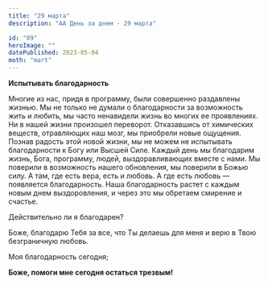 ```yaml
---
title: "29 марта"
description: "АА День за днем - 29 марта"

id: "89"
heroImage: ""
datePublished: 2023-05-04
moth: "mart"
---
```


**Испытывать благодарность**

Многие из нас, придя в программу, были совершенно раздавлены жизнью. Мы не
только не думали о благодарности за возможность жить и любить, мы часто
ненавидели жизнь во многих ее проявлениях. Ни в нашей жизни произошел
переворот. Отказавшись от химических веществ, отравляющих наш мозг, мы
приобрели новые ощущения. Познав радость этой новой жизни, мы не можем не
испытывать благодарности к Богу или Высшей Силе. Каждый день мы благодарим
жизнь, Бога, программу, людей, выздоравливающих вместе с нами. Мы поверили в
возможность нашего обновления, мы поверили в Божью силу. А там, где есть вера,
есть и любовь. А где есть любовь — появляется благодарность. Наша
благодарность растет с каждым новым днем выздоровления, и через это мы
обретаем смирение и счастье.

Действительно ли я благодарен?

Боже, благодарю Тебя за все, что Ты делаешь для меня и верю в Твою
безграничную любовь.

Моя благодарность сегодня;

**Боже, помоги мне сегодня остаться трезвым!**
